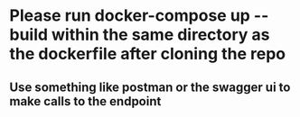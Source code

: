 # Please run docker-compose up --build within the same directory as the dockerfile after cloning the repo

## Use something like postman or the swagger ui to make calls to the endpoint
